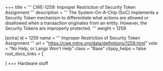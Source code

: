 +++
title = '''
CWE-1259: Improper Restriction of Security Token Assignment
'''
description	= '''
The System-On-A-Chip (SoC) implements a Security Token mechanism to differentiate what actions are allowed or disallowed when a transaction originates from an entity. However, the Security Tokens are improperly protected.
'''
weight = 1259

[extra]
id = 1259
name = '''
Improper Restriction of Security Token Assignment
'''
url = "https://cwe.mitre.org/data/definitions/1259.html"
vote = "No Help, or Langs Won't Help"
class = "Base"
clippy_helps = false
rust_docs_links = [
	
]
+++
Hardware stuff